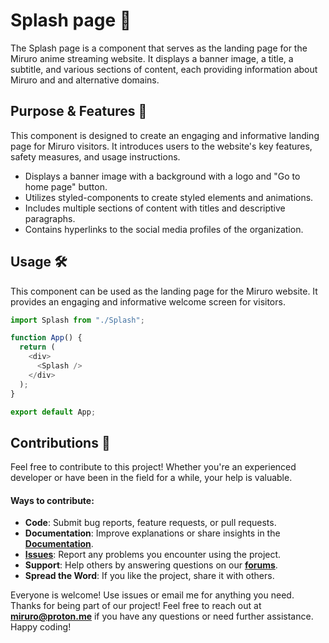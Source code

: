 # Splash page 🚀

The Splash page is a component that serves as the landing page for the Miruro anime streaming website. It displays a banner image, a title, a subtitle, and various sections of content, each providing information about Miruro and and alternative domains.

## Purpose & Features 📖

This component is designed to create an engaging and informative landing page for Miruro visitors. It introduces users to the website's key features, safety measures, and usage instructions.

- Displays a banner image with a background with a logo and "Go to home page" button.
- Utilizes styled-components to create styled elements and animations.
- Includes multiple sections of content with titles and descriptive paragraphs.
- Contains hyperlinks to the social media profiles of the organization.

## Usage 🛠️

This component can be used as the landing page for the Miruro website. It provides an engaging and informative welcome screen for visitors.

```javascript
import Splash from "./Splash";

function App() {
  return (
    <div>
      <Splash />
    </div>
  );
}

export default App;
```

## Contributions 🤲

Feel free to contribute to this project! Whether you're an experienced developer or have been in the field for a while, your help is valuable.

#### Ways to contribute:

- **Code**: Submit bug reports, feature requests, or pull requests.
- **Documentation**: Improve explanations or share insights in the **[Documentation](README.md)**.
- **[Issues](https://github.com/Miruro-no-kuon/Miruro/issues)**: Report any problems you encounter using the project.
- **Support**: Help others by answering questions on our **[forums](https://github.com/Miruro-no-kuon)**.
- **Spread the Word**: If you like the project, share it with others.

Everyone is welcome! Use issues or email me for anything you need. Thanks for being part of our project!
Feel free to reach out at **miruro@proton.me** if you have any questions or need further assistance. Happy coding!
